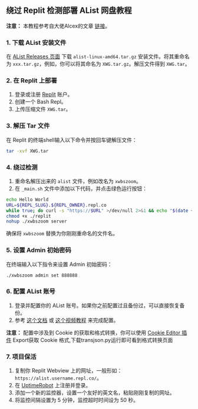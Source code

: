 
## 绕过 Replit 检测部署 AList 网盘教程

**注意：** 本教程参考自大佬Alcex的文章 [链接](https://www.alcex.top/posts/205/)。

### 1. 下载 AList 安装文件

在 [AList Releases 页面](https://github.com/alist-org/alist/releases/) 下载 `alist-linux-amd64.tar.gz` 安装文件。将其重命名为 `xxx.tar.gz`，例如，你可以将其命名为 `XWG.tar.gz`。解压文件得到 `XWG.tar`。

### 2. 在 Replit 上部署

1. 登录或注册 [Replit](https://replit.com/) 账户。
2. 创建一个 Bash Repl。
3. 上传压缩文件 `XWG.tar`。

### 3. 解压 Tar 文件

在 Replit 的终端shell输入以下命令并按回车键解压文件：

```bash
tar -xvf XWG.tar
```

### 4. 绕过检测

1. 重命名解压出来的 `alist` 文件，例如改名为 `xwbszoom`。
2. 在 `_main.sh` 文件中添加以下代码，并点击绿色运行按钮：

```bash
echo Hello World
URL=${REPL_SLUG}.${REPL_OWNER}.repl.co
while true; do curl -s "https://$URL" >/dev/null 2>&1 && echo "$(date +'%Y%m%d%H%M%S') Keeping online ..." && sleep 300; done &
chmod +x ./replit
nohup ./xwbszoom server
```

确保将 `xwbszoom` 替换为你刚刚重命名的文件名。

### 5. 设置 Admin 初始密码

在终端输入以下指令来设置 Admin 初始密码：

```bash
./xwbszoom admin set 888888
```

### 6. 配置 AList 账号

1. 登录并配置你的 AList 账号。如果你之前配置过且备份过，可以直接恢复备份。
2. 参考 [这个文档](https://alist.nn.ci/zh/guide/drivers/baidu.html) 或 [这个视频教程](https://www.bilibili.com/video/BV1mo4y1N7EP/?spm_id_from=333.337.search-card.all.click&vd_source=65472ca49ce7bbc88f03080e0cb89281) 来完成配置。

**注意：** 配置中涉及到 Cookie 的获取和格式转换，你可以使用 [Cookie Editor 插件](https://microsoftedge.microsoft.com/addons/detail/ajfboaconbpkglpfanbmlfgojgndmhmc) Export获取 Cookie 格式,下载transjson.py运行即可看到格式转换页面

### 7. 项目保活

1. 复制你 Replit Webview 上的网址，一般形如：`https://alist.username.repl.co/`。
2. 在 [UptimeRobot](https://uptimerobot.com/) 上注册并登录。
3. 添加一个新的监控器，设置一个友好的英文名，粘贴刚刚复制的网址。
4. 将监控间隔设置为 5 分钟，监控超时时间设为 50 秒。

